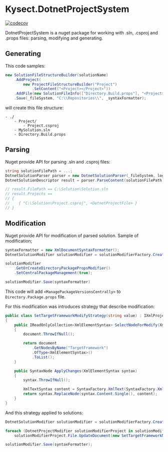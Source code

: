 # Kysect.DotnetProjectSystem

[![codecov](https://codecov.io/gh/kysect/DotnetProjectSystem/graph/badge.svg?token=eRI09WyDsH)](https://codecov.io/gh/kysect/DotnetProjectSystem)

DotnetProjectSystem is a nuget package for working with .sln, .csproj and .props files: parsing, modifying and generating.

## Generating

This code samples:

```csharp
new SolutionFileStructureBuilder(solutionName)
    .AddProject(
        new ProjectFileStructureBuilder("Project")
            .SetContent("<Project></Project>"))
    .AddFile(new SolutionFileInfo(["Directory.Build.props"], "<Project></Project>"))
    .Save(_fileSystem, "C:\\Repositories\\", _syntaxFormatter);
```

will create this file structure:

```
- ./
    - Project/
        - Project.csproj
    - MySolution.sln
    - Directory.Build.props
```

## Parsing

Nuget provide API for parsing .sln and .csproj files:

```csharp
string solutionFilePath = ...;
DotnetSolutionParser parser = new DotnetSolutionParser(_fileSystem, logger);
DotnetSolutionDescriptor result = parser.ParseContent(solutionFilePath);

// result.FilePath == C:\Solution\Solution.sln
// result.Projects ==
// {
//    { "C:\Solution\Project.csproj", <DotnetProjectFile> }
// }
```

## Modification

Nuget provide API for modification of parsed solution. Sample of modification;

```csharp
syntaxFormatter = new XmlDocumentSyntaxFormatter();
DotnetSolutionModifier solutionModifier = solutionModifierFactory.Create("Solution.sln");

solutionModifier
    .GetOrCreateDirectoryPackagePropsModifier()
    .SetCentralPackageManagement(true);

solutionModifier.Save(syntaxFormatter)
```

This code will add `<ManagePackageVersionsCentrally>` to `Directory.Package.props` file.

For this modification was introduces strategy that describe modification:

```csharp
public class SetTargetFrameworkModifyStrategy(string value) : IXmlProjectFileModifyStrategy<XmlElementSyntax>
{
    public IReadOnlyCollection<XmlElementSyntax> SelectNodeForModify(XmlDocumentSyntax document)
    {
        document.ThrowIfNull();

        return document
            .GetNodesByName("TargetFramework")
            .OfType<XmlElementSyntax>()
            .ToList();
    }

    public SyntaxNode ApplyChanges(XmlElementSyntax syntax)
    {
        syntax.ThrowIfNull();

        XmlTextSyntax content = SyntaxFactory.XmlText(SyntaxFactory.XmlTextLiteralToken(value, null, null));
        return syntax.ReplaceNode(syntax.Content.Single(), content);
    }
}
```

And this strategy applied to solutions:

```csharp
DotnetSolutionModifier solutionModifier = solutionModifierFactory.Create("Solution.sln");

foreach (DotnetProjectModifier solutionModifierProject in solutionModifier.Projects)
    solutionModifierProject.File.UpdateDocument(new SetTargetFrameworkModifyStrategy("net9.0"));

solutionModifier.Save(syntaxFormatter);
```
